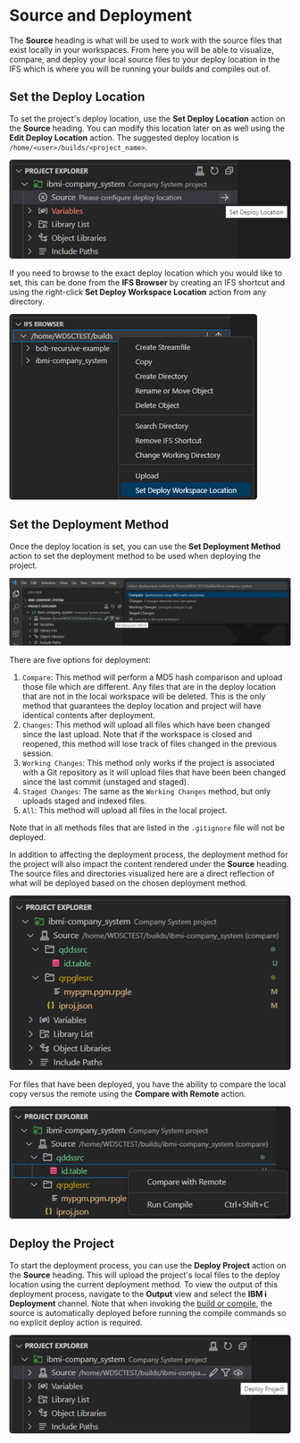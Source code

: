 # Source and Deployment

The **Source** heading is what will be used to work with the source files that exist locally in your workspaces. From here you will be able to visualize, compare, and deploy your local source files to your deploy location in the IFS which is where you will be running your builds and compiles out of.

## Set the Deploy Location

To set the project's deploy location, use the **Set Deploy Location** action on the **Source** heading. You can modify this location later on as well using the **Edit Deploy Location** action. The suggested deploy location is `/home/<user>/builds/<project_name>`.

![Set Deploy Location](../../assets/ProjectExplorer_05.png)

If you need to browse to the exact deploy location which you would like to set, this can be done from the **IFS Browser** by creating an IFS shortcut and using the right-click **Set Deploy Workspace Location** action from any directory.

![Set Deploy Workspace Location](../../assets/ProjectExplorer_06.png)

## Set the Deployment Method

Once the deploy location is set, you can use the **Set Deployment Method** action to set the deployment method to be used when deploying the project.

![Set Deployment Method](../../assets/ProjectExplorer_07.png)

There are five options for deployment:

1. `Compare`: This method will perform a MD5 hash comparison and upload those file which are different. Any files that are in the deploy location that are not in the local workspace will be deleted.  This is the only method that guarantees the deploy location and project will have identical contents after deployment. 
2. `Changes`: This method will upload all files which have been changed since the last upload.  Note that if the workspace is closed and reopened, this method will lose track of files changed in the previous session.
3. `Working Changes`: This method only works if the project is associated with a Git repository as it will upload files that have been been changed since the last commit (unstaged and staged).
4. `Staged Changes`: The same as the `Working Changes` method, but only uploads staged and indexed files.
5. `All`: This method will upload all files in the local project.

Note that in all methods files that are listed in the `.gitignore` file will not be deployed.

In addition to affecting the deployment process, the deployment method for the project will also impact the content rendered under the **Source** heading. The source files and directories visualized here are a direct reflection of what will be deployed based on the chosen deployment method.

![Source Files and Directories](../../assets/ProjectExplorer_08.png)

For files that have been deployed, you have the ability to compare the local copy versus the remote using the **Compare with Remote** action. 

![Compare with Remote](../../assets/ProjectExplorer_09.png)

## Deploy the Project

To start the deployment process, you can use the **Deploy Project** action on the **Source** heading. This will upload the project's local files to the deploy location using the current deployment method. To view the output of this deployment process, navigate to the **Output** view and select the **IBM i Deployment** channel.  Note that when invoking the [build or compile](./run-builds-compiles-and-actions.md), the source is automatically deployed before running the compile commands so no explicit deploy action is required.

![Deploy Project](../../assets/ProjectExplorer_10.png)